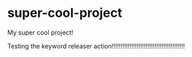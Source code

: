# super-cool-project
My super cool project!

Testing the keyword releaser action!!!!!!!!!!!!!!!!!!!!!!!!!!!!!!!!!!!!!!!!!


